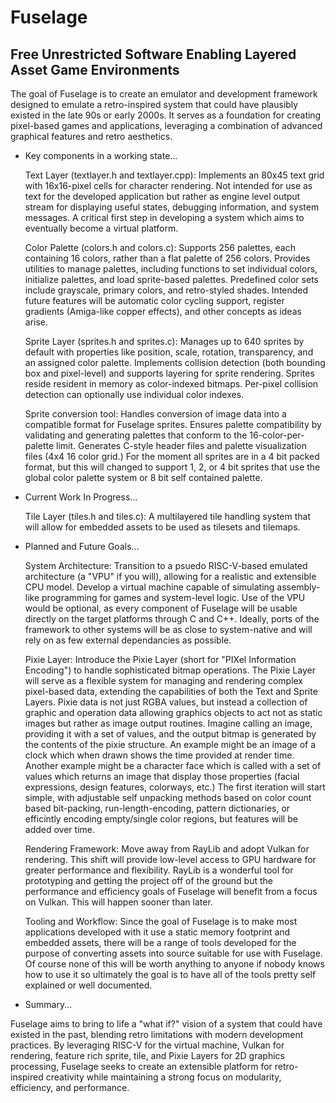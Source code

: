 # Fuselage

Free Unrestricted Software Enabling Layered Asset Game Environments
-------------------------------------------------------------------

The goal of Fuselage is to create an emulator and development framework designed to emulate a retro-inspired system that could have plausibly existed in the late 90s or early 2000s. It serves as a foundation for creating pixel-based games and applications, leveraging a combination of advanced graphical features and retro aesthetics.

- Key components in a working state...

    Text Layer (textlayer.h and textlayer.cpp):
        Implements an 80x45 text grid with 16x16-pixel cells for character rendering. Not intended for use as text for the developed application but rather as engine level output stream for displaying useful states, debugging information, and system messages. A critical first step in developing a system which aims to eventually become a virtual platform.

    Color Palette (colors.h and colors.c):
        Supports 256 palettes, each containing 16 colors, rather than a flat palette of 256 colors. Provides utilities to manage palettes, including functions to set individual colors, initialize palettes, and load sprite-based palettes. Predefined color sets include grayscale, primary colors, and retro-styled shades. Intended future features will be automatic color cycling support, register gradients (Amiga-like copper effects), and other concepts as ideas arise.

    Sprite Layer (sprites.h and sprites.c):
        Manages up to 640 sprites by default with properties like position, scale, rotation, transparency, and an assigned color palette. Implements collision detection (both bounding box and pixel-level) and supports layering for sprite rendering. Sprites reside resident in memory as color-indexed bitmaps. Per-pixel collision detection can optionally use individual color indexes.

    Sprite conversion tool:
        Handles conversion of image data into a compatible format for Fuselage sprites. Ensures palette compatibility by validating and generating palettes that conform to the 16-color-per-palette limit. Generates C-style header files and palette visualization files (4x4 16 color grid.) For the moment all sprites are in a 4 bit packed format, but this will changed to support 1, 2, or 4 bit sprites that use the global color palette system or 8 bit self contained palette.
  
- Current Work In Progress...

    Tile Layer (tiles.h and tiles.c):
        A multilayered tile handling system that will allow for embedded assets to be used as tilesets and tilemaps.

- Planned and Future Goals...

    System Architecture:
        Transition to a psuedo RISC-V-based emulated architecture (a "VPU" if you will), allowing for a realistic and extensible CPU model. Develop a virtual machine capable of simulating assembly-like programming for games and system-level logic. Use of the VPU would be optional, as every component of Fuselage will be usable directly on the target platforms through C and C++. Ideally, ports of the framework to other systems will be as close to system-native and will rely on as few external dependancies as possible.

    Pixie Layer:
        Introduce the Pixie Layer (short for "PIXel Information Encoding") to handle sophisticated bitmap operations. The Pixie Layer will serve as a flexible system for managing and rendering complex pixel-based data, extending the capabilities of both the Text and Sprite Layers. Pixie data is not just RGBA values, but instead a collection of graphic and operation data allowing graphics objects to act not as static images but rather as image output routines. Imagine calling an image, providing it with a set of values, and the output bitmap is generated by the contents of the pixie structure. An example might be an image of a clock which when drawn shows the time provided at render time. Another example might be a character face which is called with a set of values which returns an image that display those properties (facial expressions, design features, colorways, etc.) The first iteration will start simple, with adjustable self unpacking methods based on color count based bit-packing, run-length-encoding, pattern dictionaries, or efficintly encoding empty/single color regions, but features will be added over time.

    Rendering Framework:
        Move away from RayLib and adopt Vulkan for rendering. This shift will provide low-level access to GPU hardware for greater performance and flexibility. RayLib is a wonderful tool for prototyping and getting the project off of the ground but the performance and efficiency goals of Fuselage will benefit from a focus on Vulkan. This will happen sooner than later.

    Tooling and Workflow:
        Since the goal of Fuselage is to make most applications developed with it use a static memory footprint and embedded assets, there will be a range of tools developed for the purpose of converting assets into source suitable for use with Fuselage. Of course none of this will be worth anything to anyone if nobody knows how to use it so ultimately the goal is to have all of the tools pretty self explained or well documented.

- Summary...
  
Fuselage aims to bring to life a "what if?" vision of a system that could have existed in the past, blending retro limitations with modern development practices. By leveraging RISC-V for the virtual machine, Vulkan for rendering, feature rich sprite, tile, and Pixie Layers for 2D graphics processing, Fuselage seeks to create an extensible platform for retro-inspired creativity while maintaining a strong focus on modularity, efficiency, and performance.
